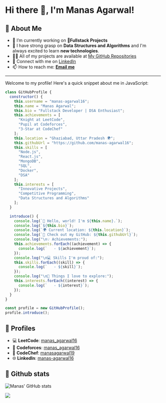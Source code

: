 # Hi there 👋, I'm Manas Agarwal!
## 🌟 About Me

- 🔭 I’m currently working on **🚀Fullstack Projects**
- 🌱 I have strong grasp on **Data Structures and Algorithms** and I'm always excited to learn **new technologies**.
- 👨‍💻 All of my projects are available at [My GitHub Repositories](https://github.com/manas-agarwal16)
- 💼 Connect with me on [LinkedIn](https://www.linkedin.com/in/manas-agarwal16/)
- 📫 How to reach me: **[Email me](mailto:manas.agarwal1604@gmail.com)**

---

Welcome to my profile! Here's a quick snippet about me in JavaScript:

```javascript
class GitHubProfile {
  constructor() {
    this.username = "manas-agarwal16";
    this.name = "Manas Agarwal";
    this.bio = "Fullstack Developer | DSA Enthusiast";
    this.achievements = [
      "Knight at LeetCode",
      "Pupil at Codeforces",
      "3-Star at CodeChef"
    ];
    this.location = "Ghaziabad, Uttar Pradesh 🌍";
    this.githubUrl = "https://github.com/manas-agarwal16";
    this.skills = [
      "Node.js",
      "React.js",
      "MongoDB",
      "SQL",
      "Docker",
      "DSA"
    ];
    this.interests = [
      "Innovative Projects",
      "Competitive Programming",
      "Data Structures and Algorithms"
    ];
  }

  introduce() {
    console.log(`👋 Hello, world! I'm ${this.name}.`);
    console.log(`${this.bio}`);
    console.log(`🌍 Current location: ${this.location}`);
    console.log(`🔗 Check out my GitHub: ${this.githubUrl}`);
    console.log("\n💡 Achievements:");
    this.achievements.forEach((achievement) => {
      console.log(`   - ${achievement}`);
    });
    console.log("\n💻 Skills I'm proud of:");
    this.skills.forEach((skill) => {
      console.log(`   - ${skill}`);
    });
    console.log("\n🚀 Things I love to explore:");
    this.interests.forEach((interest) => {
      console.log(`   - ${interest}`);
    });
  }
}

const profile = new GitHubProfile();
profile.introduce();
```
## 🚀 Profiles

- 💻 **LeetCode**: [manas_agarwal16](https://leetcode.com/u/manas_agarwal16/)
- 🤖 **Codeforces**: [manas_agarwal16](https://codeforces.com/profile/manas_agarwal16)
- 🏅 **CodeChef**: [manasagarwal19](https://www.codechef.com/users/manasagarwal19)
- 🌐 **LinkedIn**: [manas-agarwal16](https://www.linkedin.com/in/manas-agarwal16/)

## 🚀 Github stats
![Manas' GitHub stats](https://github-readme-streak-stats.herokuapp.com/?user=manas-agarwal16&theme=vue-dark&hide_border=true)


![](https://raw.githubusercontent.com/trinib/trinib/82213791fa9ff58d3ca768ddd6de2489ec23ffca/images/footer.svg)

